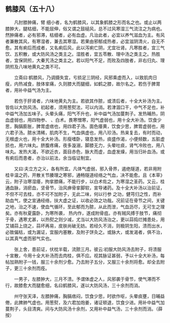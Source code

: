 ## 鹤膝风（五十八）


&emsp;&emsp;凡肘膝肿痛，臂 细小者，名为鹤膝风，以其象鹤膝之形而名之也。或止以两膝肿大，腿枯细，不能屈伸，俗又谓之鼓槌风，总不过风寒湿三气流注之为病也。然肿痛者，必有邪滞，枯细者，必有血虚。凡治此者，必宜以养气滋血为主。有风者兼散其风，有寒湿者，兼去其寒湿。若果由邪郁成热者，必宜滋阴清火，自无不愈。其有痢后而成者，又名痢后风，此以泻痢亡阴，尤宜壮肾。凡寒胜者，宜三气饮、五积散，或大防风汤之类主之。湿胜者，宜五苓散、理中汤之类主之。热胜者，宜保阴煎，大秦艽汤之类主之。若以阳气不足，而败及四肢者，非右归丸、理阴煎及八味地黄丸之类不可。

&emsp;&emsp;立斋曰∶鹤膝风，乃调摄失宜，亏损足三阴经，风邪乘虚而入，以致肌肉日瘦，内热减食，肢体挛痛，久则膝大而腿细，如鹤之膝，故尔名之。若伤于脾胃者，用补中益气汤为主。

&emsp;&emsp;若伤于肝肾者，六味地黄丸为主。若欲其作脓，或溃后者，十全大补汤为主。皆佐以大防风汤。初起者，须用葱熨法，可以内消。若津涸口干，中气不足也，补中益气汤加五味子。头晕头痛，阳气不升也，补中益气汤加蔓荆子。发热晡热，阴血虚弱也，用四物参、 、白术。畏寒憎寒，阳气虚弱也，用十全大补汤。饮食少思，胸膈膨胀，脾胃虚痞也，用四君子汤。面色痿黄，饮食少思，脾胃虚弱也，用六君子汤。脓水清稀，肌肉不生，气血俱虚也，用八珍汤。热来复去，有时而动，无根虚火也，用十全大补汤。形瘦嗜卧，寝息发热，痰盛作渴，小便频数，五脏虚损也，用六味丸。脐腹疼痛，夜多漩溺，脚膝无力，头晕吐痰，肾气冷败也，用八味丸。发热大渴，不欲近衣，面目赤色，脉大而虚，血虚发燥，用当归补血汤。或有痢后而患者，亦治以前法，余当临证制宜。

&emsp;&emsp;又曰∶夫立方之义，各有所宜。凡体气虚弱，邪入骨界，遏绝隧道，若非用附桂辛温之药，开散关节腠理之寒邪，通畅隧道经络之气血，决不能愈。且《本草》云，附子治寒湿痿，拘挛膝痛，不能行步，以白术佐之，为寒湿之圣药。又云，桂通血脉，消瘀血，坚骨节，治风痹骨挛脚软，宣导诸药。及十全大补汤以治前证，不但不可去桂，亦不可不加附子，无此二味，何以行参 之功，健芎归之性，而补助血气，使之宣通经络，扶大虚之证，以收必效之功哉。况前证在骨节之间，关键之地，治之不速，使血气循环，至此郁而为脓，从此而泄，气血沥尽，无可生之理矣。亦有秋夏露卧，为寒所袭， 热内作，遂成附骨疽。亦有贼风搏于肢节，痛彻于骨，遇寒尤甚，以热熨之则少减，尤当以大防风汤治之，更以蒜捣烂摊患处，用艾铺蒜上烧之，蒜坏再易，皮肤尚破无妨。若经久不消，则极阴生阳，溃而出水，必致偏枯，或为漏证，宜服内塞散，及附子饼灸之。或脉大，或发渴者，俱不治，以其真气虚而邪气实也。

&emsp;&emsp;张上舍，患前证，伏枕半载，流脓三月。彼云∶初服大防风汤去附子，将溃服十宣散，今用十全大补汤而去肉桂，俱不应。视其脉证甚弱，予以十全大补汤，每帖加熟附子一钱，服三十余剂少愈。乃去附子五分，又服三十余剂将愈。却全去附子，更三十余剂而痊。

&emsp;&emsp;一男子，左膝肿大，三月不溃。予谓体虚之人，风邪袭于骨节，使气滞而不行，故膝愈大而腿愈细，名曰鹤膝风，遂以大防风汤，三十余剂而消。

&emsp;&emsp;州守张天泽，左膝肿痛，胸膈痞闷，饮食少思，时欲作呕，头晕痰壅，日晡益倦，此脾肺气虚也。用葱熨，及六君加炮姜，诸证顿退，饮食少进。用补中益气加蔓荆子，头目清爽。间与大防风汤十余剂，又用补中益气汤，三十余剂而消。（薛按）

